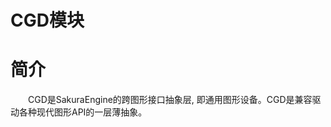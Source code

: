 <!--
 * @Author: your name
 * @Date: 2020-03-04 07:52:14
 * @LastEditTime: 2020-03-04 21:46:02
 * @LastEditors: Please set LastEditors
 * @Description: In User Settings Edit
 * @FilePath: \docs\Modules\CGD\CGD.md
 -->
<h1 align="left">CGD模块</h1>

# 简介
&emsp;&emsp;CGD是SakuraEngine的跨图形接口抽象层, 即通用图形设备。CGD是兼容驱动各种现代图形API的一层薄抽象。